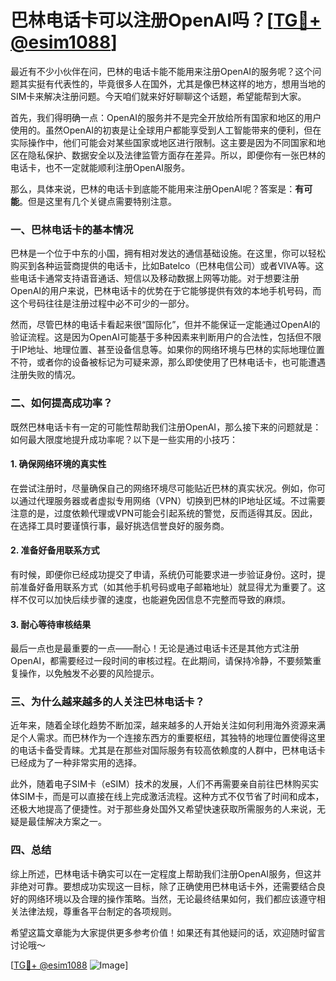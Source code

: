 # 巴林电话卡可以注册OpenAI吗？[[TG💪+ @esim1088](https://t.me/s/esim1088)]

最近有不少小伙伴在问，巴林的电话卡能不能用来注册OpenAI的服务呢？这个问题其实挺有代表性的，毕竟很多人在国外，尤其是像巴林这样的地方，想用当地的SIM卡来解决注册问题。今天咱们就来好好聊聊这个话题，希望能帮到大家。

首先，我们得明确一点：OpenAI的服务并不是完全开放给所有国家和地区的用户使用的。虽然OpenAI的初衷是让全球用户都能享受到人工智能带来的便利，但在实际操作中，他们可能会对某些国家或地区进行限制。这主要是因为不同国家和地区在隐私保护、数据安全以及法律监管方面存在差异。所以，即便你有一张巴林的电话卡，也不一定就能顺利注册OpenAI服务。

那么，具体来说，巴林的电话卡到底能不能用来注册OpenAI呢？答案是：**有可能**。但是这里有几个关键点需要特别注意。

### 一、巴林电话卡的基本情况

巴林是一个位于中东的小国，拥有相对发达的通信基础设施。在这里，你可以轻松购买到各种运营商提供的电话卡，比如Batelco（巴林电信公司）或者VIVA等。这些电话卡通常支持语音通话、短信以及移动数据上网等功能。对于想要注册OpenAI的用户来说，巴林电话卡的优势在于它能够提供有效的本地手机号码，而这个号码往往是注册过程中必不可少的一部分。

然而，尽管巴林的电话卡看起来很“国际化”，但并不能保证一定能通过OpenAI的验证流程。这是因为OpenAI可能基于多种因素来判断用户的合法性，包括但不限于IP地址、地理位置、甚至设备信息等。如果你的网络环境与巴林的实际地理位置不符，或者你的设备被标记为可疑来源，那么即使使用了巴林电话卡，也可能遭遇注册失败的情况。

### 二、如何提高成功率？

既然巴林电话卡有一定的可能性帮助我们注册OpenAI，那么接下来的问题就是：如何最大限度地提升成功率呢？以下是一些实用的小技巧：

#### 1. 确保网络环境的真实性
在尝试注册时，尽量确保自己的网络环境尽可能贴近巴林的真实状况。例如，你可以通过代理服务器或者虚拟专用网络（VPN）切换到巴林的IP地址区域。不过需要注意的是，过度依赖代理或VPN可能会引起系统的警觉，反而适得其反。因此，在选择工具时要谨慎行事，最好挑选信誉良好的服务商。

#### 2. 准备好备用联系方式
有时候，即便你已经成功提交了申请，系统仍可能要求进一步验证身份。这时，提前准备好备用联系方式（如其他手机号码或电子邮箱地址）就显得尤为重要了。这样不仅可以加快后续步骤的速度，也能避免因信息不完整而导致的麻烦。

#### 3. 耐心等待审核结果
最后一点也是最重要的一点——耐心！无论是通过电话卡还是其他方式注册OpenAI，都需要经过一段时间的审核过程。在此期间，请保持冷静，不要频繁重复操作，以免触发不必要的风险提示。

### 三、为什么越来越多的人关注巴林电话卡？

近年来，随着全球化趋势不断加深，越来越多的人开始关注如何利用海外资源来满足个人需求。而巴林作为一个连接东西方的重要枢纽，其独特的地理位置使得这里的电话卡备受青睐。尤其是在那些对国际服务有较高依赖度的人群中，巴林电话卡已经成为了一种非常实用的选择。

此外，随着电子SIM卡（eSIM）技术的发展，人们不再需要亲自前往巴林购买实体SIM卡，而是可以直接在线上完成激活流程。这种方式不仅节省了时间和成本，还极大地提高了便捷性。对于那些身处国外又希望快速获取所需服务的人来说，无疑是最佳解决方案之一。

### 四、总结

综上所述，巴林电话卡确实可以在一定程度上帮助我们注册OpenAI服务，但这并非绝对可靠。要想成功实现这一目标，除了正确使用巴林电话卡外，还需要结合良好的网络环境以及合理的操作策略。当然，无论最终结果如何，我们都应该遵守相关法律法规，尊重各平台制定的各项规则。

希望这篇文章能为大家提供更多参考价值！如果还有其他疑问的话，欢迎随时留言讨论哦～

[[TG💪+ @esim1088](https://t.me/s/esim1088) ![Image](https://i.postimg.cc/4NQfJmqS/Snipaste-2025-05-13-00-14-12.png)]